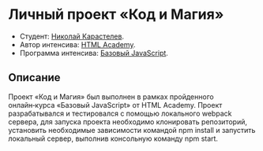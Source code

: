 # Личный проект «Код и Магия»

* Студент: [Николай Карастелев](https://github.com/bini1988).
* Автор интенсива: [HTML Academy](https://htmlacademy.ru).
* Программа интенсива: [Базовый JavaScript](https://htmlacademy.ru/intensive/javascript).

## Описание
Проект «Код и Магия» был выполнен в рамках пройденного онлайн‑курса «Базовый JavaScript» от HTML Academy. Проект разрабатывался и тестировался с помощью локального webpack сервера, для запуска проекта необходимо клонировать репозиторий, установить необходимые зависимости командой npm install и запустить локальный сервер, выполнив консольную команду npm start.
